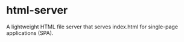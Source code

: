 # html-server
A lightweight HTML file server that serves index.html for single-page applications (SPA).
